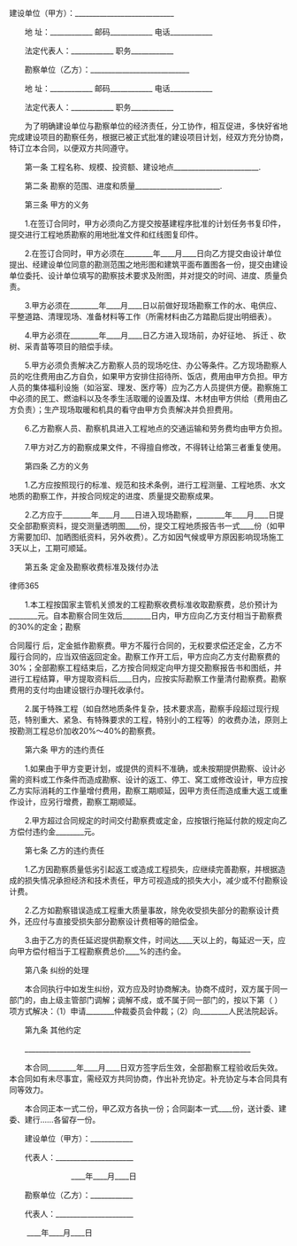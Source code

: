 
 建设单位（甲方）：____________________________



　　地 址：____________ 邮码____________ 电话____________



　　法定代表人：____________ 职务____________



　　勘察单位（乙方）：____________________________



　　地 址：____________ 邮码____________ 电话____________



　　法定代表人：____________ 职务____________



　　为了明确建设单位与勘察单位的经济责任，分工协作，相互促进，多快好省地完成建设项目的勘察任务，根据已被正式批准的建设项目计划，经双方充分协商，特订立本合同，以便双方共同遵守。



　　第一条 工程名称、规模、投资额、建设地点________________________.



　　第二条 勘察的范围、进度和质量________________________.



　　第三条 甲方的义务



　　1.在签订合同时，甲方必须向乙方提交按基建程序批准的计划任务书复印件，提交进行工程地质勘察的用地批准文件和红线图复印件。



　　2.在签订合同时，甲方必须在________年____月____日向乙方提交由设计单位提出、经建设单位同意的勘测范围之地形图和建筑平面布置图各一份，提交由建设单位委托、设计单位填写的勘察技术要求及附图，并对提交的时间、进度、质量负责。



　　3.甲方必须在________年____月____日以前做好现场勘察工作的水、电供应、平整道路、清理现场、准备材料等工作（所需材料由乙方踏勘后提出明细表）。



　　4.甲方必须在________年____月____日乙方进入现场前，办好征地、
拆迁
、砍树、采青苗等项目的赔偿手续。



　　5.甲方必须负责解决乙方勘察人员的现场吃住、办公等条件。乙方现场勘察人员的吃住费用由乙方自负，如果甲方安排住招待所、饭店，费用由甲方负担。甲方人员的集体福利设施（如浴室、理发、医疗等）应为乙方人员提供方便。勘察施工中必须的民工、燃油料以及冬季生活取暖的设置及煤、木材由甲方供给（费用由乙方负责）；生产现场取暖和机具的看守由甲方负责解决并负担费用。



　　6.乙方勘察人员、勘察机具进入工程地点的交通运输和劳务费均由甲方负担。



　　7.甲方对乙方的勘察成果文件，不得擅自修改，不得转让给第三者重复使用。



　　第四条 乙方的义务



　　1.乙方应按照现行的标准、规范和技术条例，进行工程测量、工程地质、水文地质的勘察工作，并按合同规定的进度、质量提交勘察成果。



　　2.乙方应于________年____月____日进入现场勘察，________年____月____日提交全部勘察资料，提交测量透明图____份，提交工程地质报告书一式____份（如甲方需要加印、加晒图纸资料，另外收费）。乙方如因气候或甲方原因影响现场施工3天以上，工期可顺延。



　　第五条 定金及勘察收费标准及拨付办法







 
律师365






　　1.本工程按国家主管机关颁发的工程勘察收费标准收取勘察费，总价预计为________元。自本勘察合同生效后________日内，甲方应向乙方支付相当于勘察费的30%的定金；勘察

合同履行
后，定金抵作勘察费。甲方不履行合同的，无权要求偿还定金，乙方不履行合同的，应当双倍返回定金。勘察工作开工后，甲方应向乙方支付勘察费的30%；全部勘察工程结束后，乙方按合同规定向甲方提交勘察报告书和图纸，并进行工程结算，甲方提取资料后____日内，应按实际勘察工作量清付勘察费。勘察费用的支付均由建设银行办理托收承付。







　　2.属于特殊工程（如自然地质条件复杂，技术要求高，勘察手段超过现行规范，特别重大、紧急、有特殊要求的工程，特别小的工程等）的收费办法，原则上按勘测工程总价加收20%～40%的勘察费。







　　第六条 甲方的违约责任







　　1.如果由于甲方变更计划，或提供的资料不准确，或未按期提供勘察、设计必需的资料或工作条件而造成勘察、设计的返工、停工、窝工或修改设计，甲方应按乙方实际消耗的工作量增付费用，勘察工期顺延，因甲方责任而造成重大返工或重作设计，应另行增费，勘察工期顺延。







　　2.甲方超过合同规定的时间交付勘察费或定金，应按银行拖延付款的规定向乙方偿付违约金________元。







　　第七条 乙方的违约责任







　　1.乙方因勘察质量低劣引起返工或造成工程损失，应继续完善勘察，并根据造成的损失情况承担经济和技术责任，甲方可视造成的损失大小，减少或不付勘察设计费。







　　2.乙方如勘察错误造成工程重大质量事故，除免收受损失部分的勘察设计费外，还应付与直接受损失部分勘察设计费相等的赔偿金。







　　3.由于乙方的责任延迟提供勘察文件，时间达____天以上的，每延迟一天，应向甲方偿付相当于工程勘察费总价____%的违约金。







　　第八条 纠纷的处理







　　本合同执行中如发生纠纷，双方应及时协商解决。协商不成时，双方属于同一部门的，由上级主管部门调解；调解不成，或不属于同一部门的，按以下第（ ）项方式解决：（1）申请________仲裁委员会仲裁；（2）向________人民法院起诉。







　　第九条 其他约定







　　________________________________________________________________







　　本合同________年____月____日双方签字后生效，全部勘察工程验收后失效。本合同如有未尽事宜，需经双方共同协商，作出补充协定。补充协定与本合同具有同等效力。







　　本合同正本一式二份，甲乙双方各执一份；合同副本一式____份，送计委、建委、建行……各留存一份。















　　建设单位（甲方）：____________







　　代表人：______________________







　　　　　　　　____年____月____日







　　勘察单位（乙方）：____________







　　代表人：______________________







　　            ____年____月____日 


 

 
 
 
 
 
  


  
 

  


  


  
 
 
 
 

